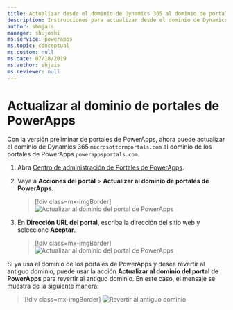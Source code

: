 ```yaml
---
title: Actualizar desde el dominio de Dynamics 365 al dominio de portales de PowerApps | MicrosoftDocs
description: Instrucciones para actualizar desde el dominio de Dynamics 365 al dominio de portales de PowerApps.
author: sbmjais
manager: shujoshi
ms.service: powerapps
ms.topic: conceptual
ms.custom: null
ms.date: 07/18/2019
ms.author: shjais
ms.reviewer: null
---
```


# <a name="update-to-powerapps-portals-domain"></a>Actualizar al dominio de portales de PowerApps

Con la versión preliminar de portales de PowerApps, ahora puede actualizar el dominio de Dynamics 365 `microsoftcrmportals.com` al dominio de los portales de PowerApps `powerappsportals.com`.

1. Abra [Centro de administración de Portales de PowerApps](admin-overview.md).

2. Vaya a **Acciones del portal** > **Actualizar al dominio de portales de PowerApps**.

    > [!div class=mx-imgBorder]
    > ![Actualizar al dominio del portal de PowerApps](../media/update-portal-domain-button.png "Actualizar al dominio del portal de PowerApps")

3. En **Dirección URL del portal**, escriba la dirección del sitio web y seleccione **Aceptar**.

    > [!div class=mx-imgBorder]
    > ![Actualizar al dominio del portal de PowerApps](../media/update-portal-domain.png "Actualizar al dominio del portal de PowerApps")

Si ya usa el dominio de los portales de PowerApps y desea revertir al antiguo dominio, puede usar la acción **Actualizar al dominio del portal de PowerApps** para revertir al antiguo dominio. En este caso, el mensaje se muestra de la siguiente manera:

> [!div class=mx-imgBorder]
> ![Revertir al antiguo dominio](../media/revert-portal-domain.png "Revertir al antiguo dominio")

